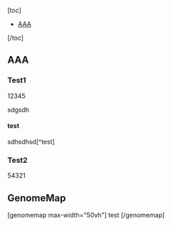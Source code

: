 [toc]

- [AAA](#AAA)

[/toc]

## AAA

### Test1

12345

sdgsdh

#### test

sdhsdhsd[^test]

### Test2

54321

## GenomeMap

[genomemap max-width="50vh"]
test
[/genomemap]
